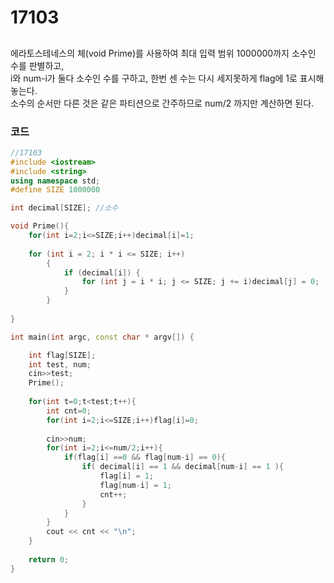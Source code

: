 # 17103

##
에라토스테네스의 체(void Prime)를 사용하여 최대 입력 범위 1000000까지 소수인 수를 판별하고,  
i와  num-i가 둘다 소수인 수를 구하고, 한번 센 수는 다시 세지못하게 flag에 1로 표시해놓는다.  
소수의 순서만 다른 것은 같은 파티션으로 간주하므로 num/2 까지만 계산하면 된다.


### 코드
```c++
//17103
#include <iostream>
#include <string>
using namespace std;
#define SIZE 1000000

int decimal[SIZE]; //소수

void Prime(){
    for(int i=2;i<=SIZE;i++)decimal[i]=1;
    
    for (int i = 2; i * i <= SIZE; i++)
        {
            if (decimal[i]) {
                for (int j = i * i; j <= SIZE; j += i)decimal[j] = 0;
            }
        }
   
}

int main(int argc, const char * argv[]) {

    int flag[SIZE];
    int test, num;
    cin>>test;
    Prime();
    
    for(int t=0;t<test;t++){
        int cnt=0;
        for(int i=2;i<=SIZE;i++)flag[i]=0;
        
        cin>>num;
        for(int i=2;i<=num/2;i++){
            if(flag[i] ==0 && flag[num-i] == 0){
                if( decimal[i] == 1 && decimal[num-i] == 1 ){
                    flag[i] = 1;
                    flag[num-i] = 1;
                    cnt++;
                }
            }
        }
        cout << cnt << "\n";
    }
    
    return 0;
}


```
